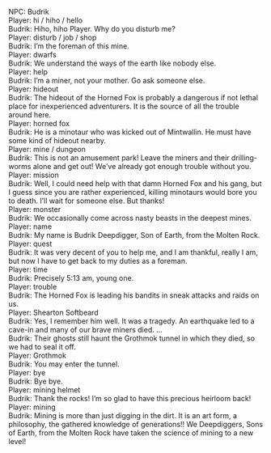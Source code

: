 NPC: Budrik  
Player: hi / hiho / hello  
Budrik: Hiho, hiho Player. Why do you disturb me?  
Player: disturb / job / shop  
Budrik: I’m the foreman of this mine.  
Player: dwarfs  
Budrik: We understand the ways of the earth like nobody else.  
Player: help  
Budrik: I’m a miner, not your mother. Go ask someone else.  
Player: hideout  
Budrik: The hideout of the Horned Fox is probably a dangerous if not lethal place for inexperienced adventurers. It is the source of all the trouble around here.  
Player: horned fox  
Budrik: He is a minotaur who was kicked out of Mintwallin. He must have some kind of hideout nearby.  
Player: mine / dungeon  
Budrik: This is not an amusement park! Leave the miners and their drilling-worms alone and get out! We’ve already got enough trouble without you.  
Player: mission  
Budrik: Well, I could need help with that damn Horned Fox and his gang, but I guess since you are rather experienced, killing minotaurs would bore you to death. I’ll wait for someone else. But thanks!  
Player: monster  
Budrik: We occasionally come across nasty beasts in the deepest mines.  
Player: name  
Budrik: My name is Budrik Deepdigger, Son of Earth, from the Molten Rock.  
Player: quest  
Budrik: It was very decent of you to help me, and I am thankful, really I am, but now I have to get back to my duties as a foreman.  
Player: time  
Budrik: Precisely 5:13 am, young one.  
Player: trouble  
Budrik: The Horned Fox is leading his bandits in sneak attacks and raids on us.  
Player: Shearton Softbeard  
Budrik: Yes, I remember him well. It was a tragedy. An earthquake led to a cave-in and many of our brave miners died. …  
Budrik: Their ghosts still haunt the Grothmok tunnel in which they died, so we had to seal it off.  
Player: Grothmok  
Budrik: You may enter the tunnel.  
Player: bye  
Budrik: Bye bye.  
Player: mining helmet  
Budrik: Thank the rocks! I’m so glad to have this precious heirloom back!  
Player: mining  
Budrik: Mining is more than just digging in the dirt. It is an art form, a philosophy, the gathered knowledge of generations!! We Deepdiggers, Sons of Earth, from the Molten Rock have taken the science of mining to a new level!  
